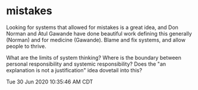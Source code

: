 # mistakes

Looking for systems that allowed for mistakes is a great idea,
and Don Norman and Atul Gawande have done beautiful work
defining this generally (Norman) and for medicine (Gawande).
Blame and fix systems, and allow people to thrive.

What are the limits of system thinking?
Where is the boundary between personal responsibility and systemic responsibility?
Does the "an explanation is not a justification" idea dovetail into this?

Tue 30 Jun 2020 10:35:46 AM CDT
